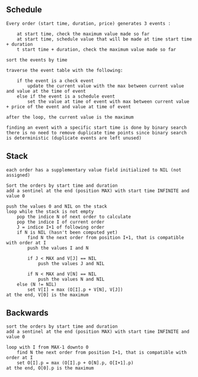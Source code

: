 
## Schedule

    Every order (start time, duration, price) generates 3 events :

        at start time, check the maximum value made so far
        at start time, schedule value that will be made at time start time + duration
        t start time + duration, check the maximum value made so far

    sort the events by time 

    traverse the event table with the following:

        if the event is a check event
            update the current value with the max between current value and value at the time of event
        else if the event is a schedule event
            set the value at time of event with max between current value + price of the event and value at time of event

    after the loop, the current value is the maximum

    finding an event with a specific start time is done by binary search
    there is no need to remove duplicate time points since binary search is deterministic (duplicate events are left unused)

## Stack

    each order has a supplementary value field initialized to NIL (not assigned)

    Sort the orders by start time and duration
    add a sentinel at the end (position MAX) with start time INFINITE and value 0

    push the values 0 and NIL on the stack
    loop while the stack is not empty
        pop the indice N of next order to calculate
        pop the indice I of current order
        J = indice I+1 of following order
        if N is NIL (hasn't been computed yet)
            find N the next order from position I+1, that is compatible with order at I
            push the values I and N

            if J < MAX and V[J] == NIL
                push the values J and NIL

            if N < MAX and V[N] == NIL
                push the values N and NIL
        else (N != NIL)
            set V[I] = max (O[I].p + V[N], V[J])
    at the end, V[0] is the maximum
       
## Backwards

    sort the orders by start time and duration
    add a sentinel at the end (position MAX) with start time INFINITE and value 0

    loop with I from MAX-1 downto 0
        find N the next order from position I+1, that is compatible with order at I
        set O[I].p = max (O[I].p + O[N].p, O[I+1].p)
    at the end, O[0].p is the maximum

